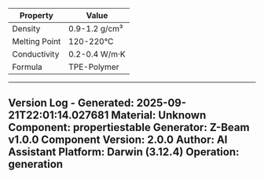 | Property | Value |
|----------|-------|
| Density | 0.9-1.2 g/cm³ |
| Melting Point | 120-220°C |
| Conductivity | 0.2-0.4 W/m·K |
| Formula | TPE-Polymer |


---
Version Log - Generated: 2025-09-21T22:01:14.027681
Material: Unknown
Component: propertiestable
Generator: Z-Beam v1.0.0
Component Version: 2.0.0
Author: AI Assistant
Platform: Darwin (3.12.4)
Operation: generation
---
